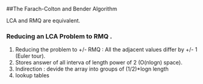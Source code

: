 
##The Farach-Colton and Bender Algorithm

LCA and RMQ are equivalent. 

### Reducing an LCA Problem to RMQ . 
1. Reducing the problem to +/- RMQ : All the adjacent values differ by +/- 1 (Euler tour). 
2. Stores answer of all interva of length power of 2 (O(nlogn) space).
3. Indirection : devide the array into groups of (1/2)*logn length 
4. lookup tables 

